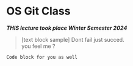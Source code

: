 # OS Git Class
***THIS lecture took place Winter Semester 2024***
>[text block sample] Dont fail just succed.   
> you feel me ?

``Code block for you as well 
``



